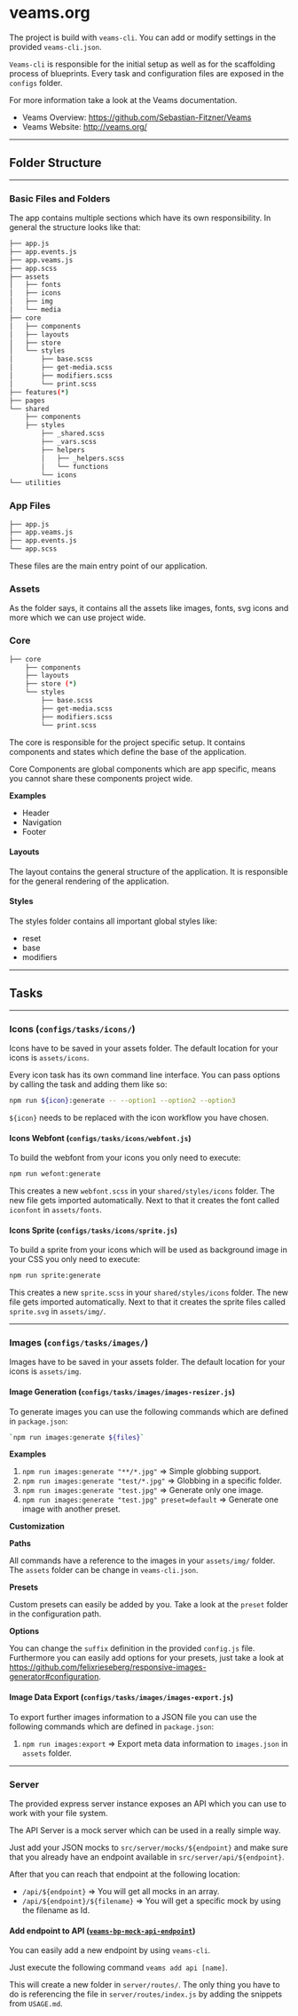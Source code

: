 # veams.org

The project is build with `veams-cli`. You can add or modify settings in the provided `veams-cli.json`.

`Veams-cli` is responsible for the initial setup as well as for the scaffolding process of blueprints.
Every task and configuration files are exposed in the `configs` folder.

For more information take a look at the Veams documentation.
- Veams Overview: https://github.com/Sebastian-Fitzner/Veams
- Veams Website: http://veams.org/

------------------

## Folder Structure

------------------

### Basic Files and Folders

The app contains multiple sections which have its own responsibility. In general the structure looks like that:

``` bash
├── app.js
├── app.events.js
├── app.veams.js
├── app.scss
├── assets
│   ├── fonts
│   ├── icons
│   ├── img
│   └── media
├── core
│   ├── components
│   ├── layouts
│   ├── store
│   └── styles
│       ├── base.scss
│       ├── get-media.scss
│       ├── modifiers.scss
│       └── print.scss
├── features(*)
├── pages
└── shared
    ├── components
    ├── styles
        ├── _shared.scss
        ├── _vars.scss
        ├── helpers
        │   ├── _helpers.scss
        │   └── functions
        └── icons
└── utilities
```

### App Files

``` bash
├── app.js
├── app.veams.js
├── app.events.js
└── app.scss
```

These files are the main entry point of our application.

### Assets

As the folder says, it contains all the assets like images, fonts, svg icons and more which we can use project wide.

### Core

``` bash
├── core
    ├── components
    ├── layouts
    ├── store (*)
    └── styles
        ├── base.scss
        ├── get-media.scss
        ├── modifiers.scss
        └── print.scss
```

The core is responsible for the project specific setup. It contains components and states which define the base of the application.

Core Components are global components which are app specific, means you cannot share these components project wide.

__Examples__

- Header
- Navigation
- Footer

#### Layouts

The layout contains the general structure of the application. It is responsible for the general rendering of the application.

#### Styles

The styles folder contains all important global styles like:

- reset
- base
- modifiers

------------------

## Tasks

------------------

### Icons (`configs/tasks/icons/`)

Icons have to be saved in your assets folder. The default location for your icons is `assets/icons`.

Every icon task has its own command line interface. You can pass options by calling the task and adding them like so:

``` bash
npm run ${icon}:generate -- --option1 --option2 --option3
```

`${icon}` needs to be replaced with the icon workflow you have chosen.

#### Icons Webfont (`configs/tasks/icons/webfont.js`)

To build the webfont from your icons you only need to execute:

``` bash
npm run wefont:generate
```

This creates a new `webfont.scss` in your `shared/styles/icons` folder. The new file gets imported automatically.
Next to that it creates the font called `iconfont` in `assets/fonts`.

#### Icons Sprite (`configs/tasks/icons/sprite.js`)

To build a sprite from your icons which will be used as background image in your CSS you only need to execute:

``` bash
npm run sprite:generate
```

This creates a new `sprite.scss` in your `shared/styles/icons` folder. The new file gets imported automatically.
Next to that it creates the sprite files called `sprite.svg` in `assets/img/`.

------------------

### Images (`configs/tasks/images/`)

Images have to be saved in your assets folder. The default location for your icons is `assets/img`.

#### Image Generation (`configs/tasks/images/images-resizer.js`)

To generate images you can use the following commands which are defined in `package.json`:

``` bash
`npm run images:generate ${files}`
```

__Examples__

1. `npm run images:generate "**/*.jpg"` => Simple globbing support.
1. `npm run images:generate "test/*.jpg"` => Globbing in a specific folder.
1. `npm run images:generate "test.jpg"` => Generate only one image.
1. `npm run images:generate "test.jpg" preset=default` => Generate one image with another preset.

**Customization**

__Paths__

All commands have a reference to the images in your `assets/img/` folder. The `assets` folder can be change in `veams-cli.json`.

__Presets__

Custom presets can easily be added by you. Take a look at the `preset` folder in the configuration path.

__Options__

You can change the `suffix` definition in the provided `config.js` file.
Furthermore you can easily add options for your presets, just take a look at https://github.com/felixrieseberg/responsive-images-generator#configuration.


#### Image Data Export (`configs/tasks/images/images-export.js`)

To export further images information to a JSON file you can use the following commands which are defined in `package.json`:

1. `npm run images:export` => Export meta data information to `images.json` in `assets` folder.

------------------

### Server

The provided express server instance exposes an API which you can use to work with your file system.

The API Server is a mock server which can be used in a really simple way.

Just add your JSON mocks to `src/server/mocks/${endpoint}` and
make sure that you already have an endpoint available in `src/server/api/${endpoint}`.

After that you can reach that endpoint at the following location:

- `/api/${endpoint}` => You will get all mocks in an array.
- `/api/${endpoint}/${filename}` => You will get a specific mock by using the filename as Id.

#### Add endpoint to API ([`veams-bp-mock-api-endpoint`](https://github.com/Veams/veams-bp-mock-api-endpoint))

You can easily add a new endpoint by using `veams-cli`.

Just execute the following command `veams add api [name]`.

This will create a new folder in `server/routes/`.
The only thing you have to do is referencing the file in `server/routes/index.js` by adding the snippets from `USAGE.md`.

